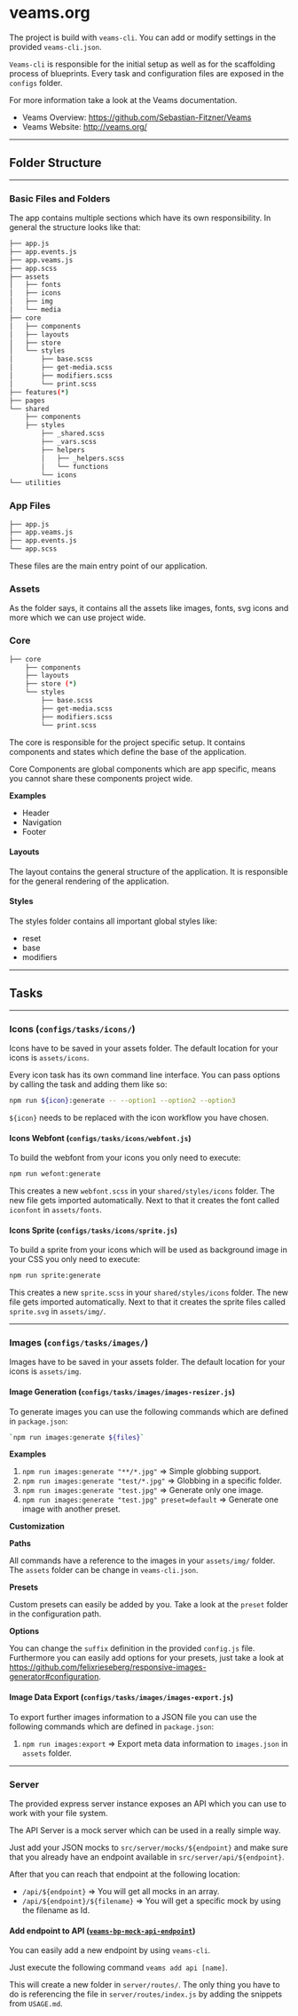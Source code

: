 # veams.org

The project is build with `veams-cli`. You can add or modify settings in the provided `veams-cli.json`.

`Veams-cli` is responsible for the initial setup as well as for the scaffolding process of blueprints.
Every task and configuration files are exposed in the `configs` folder.

For more information take a look at the Veams documentation.
- Veams Overview: https://github.com/Sebastian-Fitzner/Veams
- Veams Website: http://veams.org/

------------------

## Folder Structure

------------------

### Basic Files and Folders

The app contains multiple sections which have its own responsibility. In general the structure looks like that:

``` bash
├── app.js
├── app.events.js
├── app.veams.js
├── app.scss
├── assets
│   ├── fonts
│   ├── icons
│   ├── img
│   └── media
├── core
│   ├── components
│   ├── layouts
│   ├── store
│   └── styles
│       ├── base.scss
│       ├── get-media.scss
│       ├── modifiers.scss
│       └── print.scss
├── features(*)
├── pages
└── shared
    ├── components
    ├── styles
        ├── _shared.scss
        ├── _vars.scss
        ├── helpers
        │   ├── _helpers.scss
        │   └── functions
        └── icons
└── utilities
```

### App Files

``` bash
├── app.js
├── app.veams.js
├── app.events.js
└── app.scss
```

These files are the main entry point of our application.

### Assets

As the folder says, it contains all the assets like images, fonts, svg icons and more which we can use project wide.

### Core

``` bash
├── core
    ├── components
    ├── layouts
    ├── store (*)
    └── styles
        ├── base.scss
        ├── get-media.scss
        ├── modifiers.scss
        └── print.scss
```

The core is responsible for the project specific setup. It contains components and states which define the base of the application.

Core Components are global components which are app specific, means you cannot share these components project wide.

__Examples__

- Header
- Navigation
- Footer

#### Layouts

The layout contains the general structure of the application. It is responsible for the general rendering of the application.

#### Styles

The styles folder contains all important global styles like:

- reset
- base
- modifiers

------------------

## Tasks

------------------

### Icons (`configs/tasks/icons/`)

Icons have to be saved in your assets folder. The default location for your icons is `assets/icons`.

Every icon task has its own command line interface. You can pass options by calling the task and adding them like so:

``` bash
npm run ${icon}:generate -- --option1 --option2 --option3
```

`${icon}` needs to be replaced with the icon workflow you have chosen.

#### Icons Webfont (`configs/tasks/icons/webfont.js`)

To build the webfont from your icons you only need to execute:

``` bash
npm run wefont:generate
```

This creates a new `webfont.scss` in your `shared/styles/icons` folder. The new file gets imported automatically.
Next to that it creates the font called `iconfont` in `assets/fonts`.

#### Icons Sprite (`configs/tasks/icons/sprite.js`)

To build a sprite from your icons which will be used as background image in your CSS you only need to execute:

``` bash
npm run sprite:generate
```

This creates a new `sprite.scss` in your `shared/styles/icons` folder. The new file gets imported automatically.
Next to that it creates the sprite files called `sprite.svg` in `assets/img/`.

------------------

### Images (`configs/tasks/images/`)

Images have to be saved in your assets folder. The default location for your icons is `assets/img`.

#### Image Generation (`configs/tasks/images/images-resizer.js`)

To generate images you can use the following commands which are defined in `package.json`:

``` bash
`npm run images:generate ${files}`
```

__Examples__

1. `npm run images:generate "**/*.jpg"` => Simple globbing support.
1. `npm run images:generate "test/*.jpg"` => Globbing in a specific folder.
1. `npm run images:generate "test.jpg"` => Generate only one image.
1. `npm run images:generate "test.jpg" preset=default` => Generate one image with another preset.

**Customization**

__Paths__

All commands have a reference to the images in your `assets/img/` folder. The `assets` folder can be change in `veams-cli.json`.

__Presets__

Custom presets can easily be added by you. Take a look at the `preset` folder in the configuration path.

__Options__

You can change the `suffix` definition in the provided `config.js` file.
Furthermore you can easily add options for your presets, just take a look at https://github.com/felixrieseberg/responsive-images-generator#configuration.


#### Image Data Export (`configs/tasks/images/images-export.js`)

To export further images information to a JSON file you can use the following commands which are defined in `package.json`:

1. `npm run images:export` => Export meta data information to `images.json` in `assets` folder.

------------------

### Server

The provided express server instance exposes an API which you can use to work with your file system.

The API Server is a mock server which can be used in a really simple way.

Just add your JSON mocks to `src/server/mocks/${endpoint}` and
make sure that you already have an endpoint available in `src/server/api/${endpoint}`.

After that you can reach that endpoint at the following location:

- `/api/${endpoint}` => You will get all mocks in an array.
- `/api/${endpoint}/${filename}` => You will get a specific mock by using the filename as Id.

#### Add endpoint to API ([`veams-bp-mock-api-endpoint`](https://github.com/Veams/veams-bp-mock-api-endpoint))

You can easily add a new endpoint by using `veams-cli`.

Just execute the following command `veams add api [name]`.

This will create a new folder in `server/routes/`.
The only thing you have to do is referencing the file in `server/routes/index.js` by adding the snippets from `USAGE.md`.

